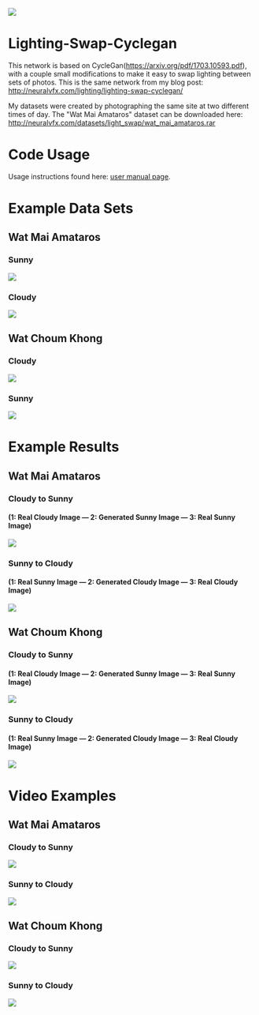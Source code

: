 ![](examples/bk_video_B3.gif)
# Lighting-Swap-Cyclegan
This network is based on CycleGan(https://arxiv.org/pdf/1703.10593.pdf), with a couple small modifications to make it easy to swap lighting between sets of photos. This is the same network from my blog post: http://neuralvfx.com/lighting/lighting-swap-cyclegan/

My datasets were created by photographing the same site at two different times of day. The "Wat Mai Amataros" dataset can be downloaded here: http://neuralvfx.com/datasets/light_swap/wat_mai_amataros.rar

# Code Usage

Usage instructions found here: [user manual page](USAGE.md).


# Example Data Sets
## Wat Mai Amataros
### Sunny
![](examples/bk_setA.png)
### Cloudy
![](examples/bk_setB.png)
## Wat Choum Khong
### Cloudy
![](examples/set_A1.png)
### Sunny
![](examples/set_B1.png)

# Example Results
## Wat Mai Amataros
### Cloudy to Sunny 
#### (1: Real Cloudy Image — 2: Generated Sunny Image — 3: Real Sunny Image)
![](examples/bankok_pred_A5.png)
### Sunny to Cloudy
#### (1: Real Sunny Image — 2: Generated Cloudy Image — 3: Real Cloudy Image)
![](examples/bankok_pred_B3.png)
## Wat Choum Khong
### Cloudy to Sunny 
#### (1: Real Cloudy Image — 2: Generated Sunny Image — 3: Real Sunny Image)
![](examples/luang_pred_A12.png)
### Sunny to Cloudy 
#### (1: Real Sunny Image — 2: Generated Cloudy Image — 3: Real Cloudy Image)
![](examples/luang_pred_B13.png)

# Video Examples
## Wat Mai Amataros
### Cloudy to Sunny
![](examples/bk_video_A2.gif)
### Sunny to Cloudy
![](examples/bk_video_B3.gif)
## Wat Choum Khong
### Cloudy to Sunny
![](examples/luang_video_C.gif)
### Sunny to Cloudy
![](examples/luang_video_A.gif)
